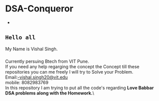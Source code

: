 # DSA-Conqueror
-
`Hello all`
-
My Name is Vishal Singh.
#####
Currently persuing Btech from VIT Pune.\
If you need any help  regarging the concept  the Concept till these repositories you can me freely I will try to Solve your Problem.\
Email:-vishal.singh20@vit.edu\
mobile: 8082983769\
In this repository I am trying to put all the code's regarding <b>Love Babbar DSA problems along with the Homework.</b>\
